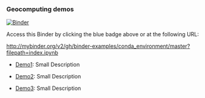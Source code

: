 ### Geocomputing demos


[![Binder](http://mybinder.org/badge_logo.svg)](http://mybinder.org/v2/gh/binder-examples/conda_environment/master?filepath=index.ipynb)

Access this Binder by clicking the blue badge above or at the following URL:

http://mybinder.org/v2/gh/binder-examples/conda_environment/master?filepath=index.ipynb

- [Demo1](url): Small Description

- [Demo2](url): Small Description

- [Demo3](url): Small Description



